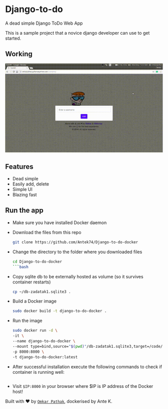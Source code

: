 # Django-to-do
A dead simple Django ToDo Web App

This is a sample project that a novice django developer can use to get started.

## Working

![Django to do](results/django-to-do.gif)

## Features

- Dead simple
- Easily add, delete
- Simple UI
- Blazing fast

## Run the app

- Make sure you have installed Docker daemon

- Download the files from this repo

    ```bash
	git clone https://github.com/Antek74/Django-to-do-docker
    ```

- Change the directory to the folder where you downloaded files

    ```bash
	cd Django-to-do-docker
    ```bash

- Copy sqlite db to be externally hosted as volume (so it survives container restarts)

    ```bash
	cp ~/db-zadatak1.sqlite3 .
    ```

- Build a Docker image

    ```bash
	sudo docker build -t django-to-do-docker .
    ```

- Run the image

    ```bash
	sudo docker run -d \
	-it \
	--name django-to-do-docker \
	--mount type=bind,source="$(pwd)"/db-zadatak1.sqlite3,target=/code/todo/db.sqlite3 \
	-p 8000:8000 \
	-t django-to-do-docker:latest
    ```

- After successful installation execute the following commands to check if container is running well:

    ```bash
	
    ```

- Visit `$IP:8000` in your browser where $IP is IP address of the Docker host!

Built with ♥ by [`Omkar Pathak`](http://www.omkarpathak.in/), dockerised by Ante K.

